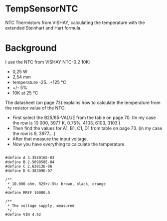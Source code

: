 TempSensorNTC
=============

NTC Thermistors from VISHAY, calculating the temperature with the extended Steinhart and Hart formula.

Background
==========

I use the NTC from VISHAY NTC-0.2 10K:

* 0,25 W
* 2,54 mm
* temperature -25...+125 °C
* +/- 5%
* 10K at 25 °C

The datasheet (on page 73) explains how to calculate the temperature from the resistor value
of the NTC:

* First select the B25/85-VALUE from the table on page 70. (In my case the row is 10 000, 3977 K, 0.75%, 4103, 6103, 3103 ).
* Then find the values for A1, B1, C1, D1 from table on page 73. (in my case the row is 9, 3977....)
* After that measure the input voltage.
* Now you have everything to calculate the temperature.


<pre><code>
#define A 3.354016E-03
#define B 2.569850E-04
#define C 2.62013E-06
#define D 6.38309E-07

/**
 * 10.000 ohm, R25+/-5%: brown, black, orange
 */
#define RREF 10000.0

/**
 * The voltage supply, measured
 */
#define VIN 4.92
</code></pre>

